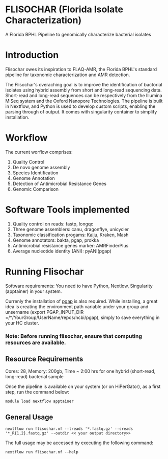 # FLISOCHAR (Florida Isolate Characterization) 
A Florida BPHL Pipeline to genomically characterize bacterial isolates

# Introduction

Flisochar owes its inspiration to FLAQ-AMR, the Florida BPHL's standard pipeline for taxonomic characterization and AMR detection.

The Flisochar's overaching goal is to improve the identification of bactorial isolates using hybrid assembly from short and long-read sequencing data. Short-read and long-read sequences can be respectively from the Illumina MiSeq system and the Oxford Nanopore Technologies. 
The pipeline is built in Nextflow, and Python is used to develop custom scripts, enabling the parsing through of output. It comes with singularity container to simplify installation.

# Workflow

The current worflow comprises:
1) Quality Control
2) De novo genome assembly
3) Species Identification
4) Genome Annotation
5) Detection of Antimicrobial Resistance Genes
6) Genomic Comparison

# Software Tools implemented
1. Quality control on reads: fastp, longqc
2. Three genome assemblers: canu, dragonflye, unicycler
3. Taxonomic classification progams: [Kaiju](https://github.com/bioinformatics-centre/kaiju), Kraken, Mash
4. Genome annotators: bakta, pgap, prokka 
5. Antimicrobial resistance genes marker: AMRFinderPlus
6. Average nucleotide identity (ANI): pyANI(pgap)

# Running Flisochar
Software requirements: You need to have Python, Nextlow, Singularity (apptainer) in your system.

Currenly the installation of [pgap](https://github.com/ncbi/pgap/wiki/Quick-Start) is also required. While installing, a great idea is creating the environment path variable under your group and unsername (export PGAP_INPUT_DIR =/*/YourGroup/UserName/repos/ncbi/pgap), simply to save everything in your HC cluster.

### Note: Before running flisochar, ensure that computing resources are available.

## Resource Requirements

Cores: 28, Memory: 200gb, Time ~ 2:00 hrs for one hybrid (short-read, long-read) bacterial sample 
 
Once the pipeline is available on your system (or on HiPerGator), as a first step, run the command below:

```
module load nextflow apptainer
```

## General Usage

```
nextflow run flisochar.nf --lreads '*.fastq.gz' --sreads '*_R{1,2}.fastq.gz' --outdir << your output directory>>

```
The full usage may be accessed by executing the following command:

```
nextflow run flisochar.nf --help
```



